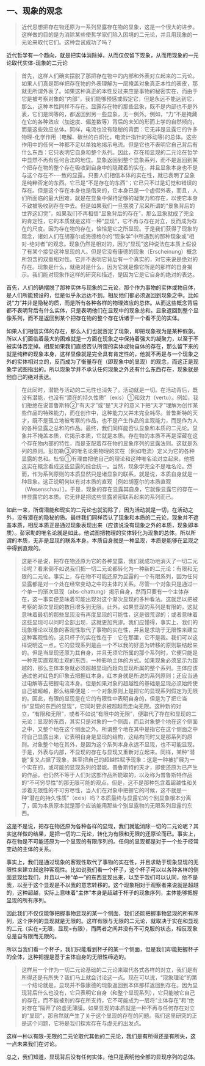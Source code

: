 <h2>一、现象的观念</h2><blockquote data-pid="cydaN2j3">近代思想把存在物还原为一系列显露存在物的显象，这是一个很大的进步。这样做的目的是为消除某些使哲学家们陷入困境的二元论，并且用现象的一元论来取代它们。这种尝试成功了吗？</blockquote><p data-pid="uu9xYa-D">近代哲学有一个趋向，就是把实体消除掉，从而仅仅留下现象，从而用现象的一元论取代实体-现象的二元论</p><blockquote data-pid="uofgkAcH">首先，这样人们确实摆脱了那把存在物中的内部和外表对立起来的二元论。如果人们真是那样把存在物的外表理解为一层掩盖对象真正本性的表皮，那就无所谓外表了。如果这种真正的本性反过来应是事物的秘密实在，而由于它是被考察对象的“内部”，我们能够预感或假定它，但是永远不能达到它，那么，这种本性同样不存在。显露存在物的那些显象，既不是内部也不是外表，它们是同等的，都返回到另一些显象，无一例外。例如，“力”不是掩藏在它的各种效应（加速度、偏差数等）背后的未知的形而上学的自然倾向，而是这些效应总体。同样，电流也没有隐秘的背面：它无非是显露它的许多物理-化学作用（电解、碳丝的白炽化，电流计指针的移动等)的总体。这些作用中的任何一种都不足以单独地揭示电流。但是它也不表明它自己背后有什么东西：它只表明它自身和整个系列。因此，存在和显现的二元论在哲学中显然不再有任何合法的地位。显象返回到整个显象系列，而不是返回到某个把存在物的整个存在吸收到自身中的隐藏着的实在。并且显象本身也不是与这个存在不-一致的显露。只要人们相信本体的实在性，就已表明了显象是纯粹否定的东西。它已是“不是存在的东西”；它已只不过是幻觉和错误的存在。但是这个存在本身也是借来的，它本身已是一个虚假外表，而且，人们所面临的最大困难，就是在显象中保持足够的凝聚力和存在，以使它本身不致被吸收到存在中去。但是如果我们一旦摆脱了尼采所谓的“景象背后的世界这幻觉”，如果我们不再相信“显象背后的存在”，那么显象就成了完全的肯定性，它的本质就是这样一种“显现”，它不再与存在对立，反而成为存在的尺度。因为存在物的存在，恰恰是它之所显现。于是我们获得了现象的观念，诸如人们在胡塞尔或海德格尔的“现象学”中所遇到的那种现象或“相对-绝对者”的观念。现象仍然是相对的，因为“显现”这种说法在本质上假设了有某个接受这种显现的人。但是它没有康德的现象（Erscheinung）概念所包含的双重相对性。它并不表明它背后有一个真实的，对它来说是绝对的存在。现象是什么，就绝对是什么，因为它就是像它所是的那样的自身揭示。我们能对现象作这样的研究和描述，是因为它是它自身的绝对的表达。</blockquote><p data-pid="DJZ02UA7">首先，人们的确摆脱了那种实体与现象的二元论，那个作为事物的实体或物自体，是人们所能预设的，但是似乎永远达不到。相反他们都必须返回到现象之中。比如说“力”并非是隐秘的质，而是所有各种各样的物理效应的总体。从而这些概念背后都不表明背后有什么实体，只是表明他们在显现中的现象总和。显象返回到整个显像系列，而不是返回到某个把存在物的整个存在诉诸于一个看不见的实体。</p><p data-pid="GJC-R1wM">如果人们相信实体的存在，那么人们也就否定了现象，即把现象视为是某种假象。所以人们面临着最大的困难就是一方面在现象之中保持着强大的凝聚力，以至于不被实体否定掉。相反如果我们直接否认所谓的实体或物自体的存在，那么留下来的就是纯粹的现象本身，这样显像就是完全具有肯定性的，他就不再是与一个现象之外的实体相对立的，反而成为了衡量存在（即现象中的显现）的观念，而这正是现象学试图指出的。所以现象学并不承认任何现象之外还有什么东西存在，现象就是他自己的绝对表达。</p><blockquote data-pid="yxOzKS6y">在此同时，潜能与活动的二元性也消失了。活动就是一切。在活动背后，既没有潜能，也没有“潜在的持久性质”（exis）①和效力（vertu）。例如，我们拒绝在说普鲁斯特②“有天才”或“是”天才的意义下把“天才”理解为创作某些作品的特殊能力，而在创作中，这种能力又并未完全耗尽。普鲁斯特的天才，既不是孤立地被考察的作品，也不是产生作品的主观能力，而是作为人的各种显露之总和的作品。最终，我们同样能否认显象和本质的二元论。显象并不掩盖本质，它揭示本质，它就是本质。存在物的本质不再是深藏在这个存在物内部的特性，而是支配着存在物的显象序列的显露法则。这就是系列的原则。彭加勒③的唯名论把物理的实在（例如电流）定义为它的各种显露的总和。杜恒①有理由把他自己的理论和这种唯名论对立起来，他把这实在概念看成这些显露的综合统一。当然，现象学完全不是唯名论。然而，作为系列原则的本质显然只是诸显象的联系，就是说，本质自身就是一种显象。这正说明何以有对本质的直观［例如胡塞尔的本质直观（Wesenschau）］。于是，现象的存在显露其自身，它就像显露它的存在一样显露它的本质。它无非是把这些显露紧密联系起来的系列而已。</blockquote><p data-pid="CJFzldKr">如此一来，所谓潜能和现实的二元论也就消除了，因为活动就是一切，在活动之外，没有潜在的隐秘的质。最终我们同样否认了现象和本质的二元论，现象并不遮盖本质，相反本质正是通过现象表现出来（应该说没有现象之外的本质，现象即本质）。彭家勒的唯名论就是如此，他试图把物理的实体转化为现象的总体。所以所谓的本质，无非是显现的联系本身。本质自身就是一种显现，本质是能够在显现之中得到直观的。</p><blockquote data-pid="-V3tzYS1">这是不是说，把存在物还原为它的各种显露，我们就成功地消灭了一切二元论呢？看来倒不如说我们把一切二元论都转化为一种新的二元论：有限和无限的二元论。事实上，存在物不可能还原为显露的一个有限系列，因为任何显露都是对一个处在经常变动之中的主体的关系。尽管一个对象只是通过一个单一的渐次显现（abs-chattung）揭示自身，然而只要有一个主体存在，这一事实便意味着可能出现对这个渐次显现的多种看法。这就足以把被考察的渐次显现的数目增多到无限。此外，如果显现的系列是有限的，这就意味着最初的那些显现没有再度显现的可能性，这是很荒谬的；或者意味着这些显现可以同时全部出现，这就更加荒谬。我们应懂得，事实上，我们的现象理论以现象的客观性取代了事物的实在性，并且是求助于无限性来建立这种客观性的。这只杯子的实在性在于：它在那里，它不是我。我们可以这样说明这一点，它的显现系列是由一个不以我的好恶为转移的原则联结起来的。但是当显现还原为其自身，并且无须它所属的那个系列时，它便只能是一种充实直观和主观的东西，一种影响主体的方式。如果现象必须显示为超越的，那么主体本身就必须超越显现而趋向显现所属的整个系列。主体应该通过他对红色的印象去把握红本身。红本身就是所说的系列原则；还应当通过电解等去把握电流本身。但是如果对象的超越性的基础是显现必须始终使自己被超越，那么结果便是：一个对象原则上是把它的显现系列假定为无限的。因此，有限的显现是在它的有限性中表明自身的，但是为了把它当作“显现的东西的显现”，它同时要求被超越而走向无限。这种新的对立，“有限和无限”，或者不如说“有限中的无限”，便取代了存在和显现的二元论：显现的东西，其实只是对象的一个侧面，而且对象整个地在这个侧面之中，又整个地在这个侧面之外。所谓整个地在其中是指它在这个侧面之中将自己显露出来，它表明自身是显现的结构，这结构同时又是那系列的原则。对象整个地在其外，是因为这个系列本身永远不显现，也不可能显现。于是，外表与内部，不显现的存在与显现又重新对立起来。同样，某种“潜能”复又占据了现象，甚至把自己的超越性赋予现象：这是一种被扩展为一个实在的，或可能的显现系列的潜能。普鲁斯特的天才，即使还原为已产生的作品，也仍然不等于人们对这部作品所能取的，以及称为普鲁斯特作品的“不可穷尽性”的那无限可能的观点。但是，这不是那种包含着超越性和关涉着无限性的不可穷尽性，当人们在对象中把握它的时候，这不就是一种“潜在的持久性质”（exis）吗？本质最终与显露它的个别显象根本分离了，因为本质原本就是那个应该能用那些个别显露物的无限系列显露的东西。</blockquote><p data-pid="tVo1H60n">这是不是说，把存在物还原为各种各样的显现，我们就能消除一切的二元论呢？其实这样做的结果，是把一切的二元论，转化为有限和无限的还原论而已。事实上，存在物是不可能还原为一个显现的有限序列的。任何的显现都是对于一个处于经常变动的主体的关系。</p><p data-pid="NAfyahSV">事实上，我们是通过现象的客观性取代了事物的实在性，并且求助于现象显现的无限性来建立起这种客观性。比如说我们看一个杯子，这个杯子可以以各种各样的侧面显现给我们，并且以一种“单一”的东西显现出来，以至于我们可以认同，他不是我，以至于这个显现是不以我的意志转移的。这个现象相对于观察者来说就是超越的，这种超越，实际上意味着“主体”本身是超越于杯子的现象序列，主体能够把握显现的所有序列。</p><p data-pid="29VGP919">因此我们不仅仅能够把握事物显现的某一个侧面，我们还能把握事物显现的所有序列，这个序列的显现就是无限的。这样有限与无限的二元论，就取决于实在和显现的二元（实在=无限，显现=有限），而两者之间并没有不可克服的状态，相反现象总是自有限而无限的。</p><p data-pid="Cio36afj">所以当我们看一个杯子，我们只能看到杯子的某一个侧面，但是我们却能把握杯子的全体，这种把握是基于主体自身的无限性缔造的。</p><blockquote data-pid="wLXjZpi4">这样用一个作为一切二元论基础的二元论来取代各式各样的对立，我们是有所得还是有所失？我们马上就会讨论这一点。现在可以说，“现象理论”的第一个结论就是，显现并不像康德的现象返回到本体那样返回到存在。因为显现背后什么也没有，它只表明它自身（和整个显现系列），它只能被它自己的存在，而不能被别的存在所支持，它不可能成为一层将“主体存在”和“绝对存在”隔开了的虚无薄膜。如果显现的本质就是一种不再与任何存在对立的“显现”，那自然就产生了关于这个显现的存在的问题。我们这里研究的正是这个问题，它将是我们探索存在与虚无的出发点。</blockquote><p data-pid="VOxkPEO4">这样一种以有限-无限的二元论取代其他的二元论，我们是有所得还是有所失，这一点未来我们在讨论。</p><p data-pid="wete8DYr">总之，我们知道，显现背后没有任何实体，他只是表明他全部的显现序列的总体。</p>